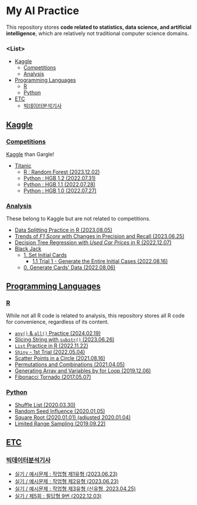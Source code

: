 # My AI Practice

  This repository stores **code related to statistics, data science, and artificial intelligence**, which are relatively not traditional computer science domains.


### \<List>

- [Kaggle](#kaggle)
  - [Competitions](#competitions)
  - [Analysis](#analysis)
- [Programming Languages](#programming-languages)
  - [R](#r)
  - [Python](#python)
- [ETC](#etc)
  - [빅데이터분석기사](#빅데이터분석기사)


## [Kaggle](#list)


### [Competitions](#list)

  [Kaggle](https://www.kaggle.com/kangrokkim) than Gargle!

  - [Titanic](/Kaggle/Competitions/Titanic/)
    - [R : Random Forest (2023.12.02)](/Kaggle/Competitions/Titanic/README.md#r--random-forest-20231202)
    - [Python : HGB 1.2 (2022.07.31)](/Kaggle/Competitions/Titanic/README.md#python--hgb-12-20220731)
    - [Python : HGB 1.1 (2022.07.28)](/Kaggle/Competitions/Titanic/README.md#python--hgb-11-20220728)
    - [Python : HGB 1.0 (2022.07.27)](/Kaggle/Competitions/Titanic/README.md#python--hgb-10-20220727)


### [Analysis](#list)

  These belong to Kaggle but are not related to competitions.

  - [Data Splitting Practice in R (2023.08.05)](/Kaggle/Analysis/DataSplitting/)
  - [Trends of *F1 Score* with Changes in Precision and Recall (2023.06.25)](/Kaggle/Analysis/F1Score/)
  - [Decision Tree Regression with *Used Car Prices* in R (2022.12.07)](/Kaggle/Analysis/CarPrice/)
  - [Black Jack](/Kaggle/Analysis/BlackJack/)
    - [1. Set Initial Cards](/Kaggle/Analysis/BlackJack/README.md#1-set-initial-cards)
      - [1.1 Trial 1 - Generate the Entire Initial Cases (2022.08.16)](/Kaggle/Analysis/BlackJack/README.md#11-trial-1---generate-the-entire-initial-cases-20220816)
    - [0. Generate Cards' Data (2022.08.06)](/Kaggle/Analysis/BlackJack/README.md#0-generate-cards-data-20220806)



## [Programming Languages](#list)


### [R](#list)

  While not all R code is related to analysis, this repository stores all R code for convenience, regardless of its content.

  - [`any()` & `all()` Practice (2024.02.19)](/R/README.md#any--all-practice-20240219)
  - [Slicing String with `substr()` (2023.06.26)](/R/README.md#slicing-string-with-substr-20230626)
  - [`List` Practice in R (2022.11.22)](/R/README.md#list-in-r-20221122)
  - [`Shiny` - 1st Trial (2022.05.04)](/R/README.md#shiny---1st-trial-20220504)
  - [Scatter Points in a Circle (2021.08.16)](/R/README.md#scatter-points-in-a-circle-20210816)
  - [Permutations and Combinations (2021.04.05)](/R/README.md#permutations-and-combinations-20210405)
  - [Generating Array and Variables by for Loop (2019.12.06)](/R/README.md#generating-array-and-variables-by-for-loop-20191206)
  - [Fibonacci Tornado (2017.05.07)](/R/README.md#fibonacci-tornado-20170507)


### [Python](#list)

  - [Shuffle List (2020.03.30)](/Python/README.md#shuffle-list-20200330)
  - [Random Seed Influence (2020.01.05)](/Python/README.md#random-seed-influence-20200105)
  - [Square Root (2020.01.01) (adjusted 2020.01.04)](/Python/README.md#square-root-20200101)
  - [Limited Range Sampling (2019.09.22)](/Python/README.md#limited-range-sampling-20190922)



## [ETC](#list)


### [빅데이터분석기사](#list)

  - [실기 / 예시문제 : 작업형 제1유형 (2023.06.23)](/BAE/README.md#실기--예시문제--작업형-제1유형-20230623)
  - [실기 / 예시문제 : 작업형 제2유형 (2023.06.23)](/BAE/README.md#실기--예시문제--작업형-제2유형-20230623)
  - [실기 / 예시문제 : 작업형 제3유형 (신유형, 2023.04.25)](/BAE/README.md#실기--예시문제--작업형-제3유형-신유형-20230425)
  - [실기 / 제5회 : 필답형 9번 (2022.12.03)](/BAE/README.md#실기--제5회--필답형-9번-20221203)
